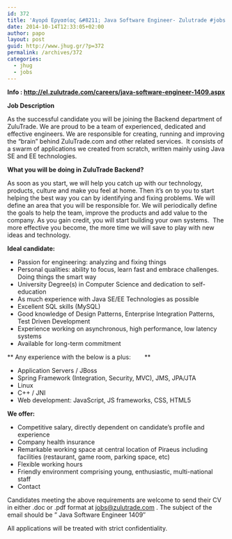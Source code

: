 ```yaml
---
id: 372
title: 'Αγορά Εργασίας &#8211; Java Software Engineer- Zulutrade #jobs #jhug'
date: 2014-10-14T12:33:05+02:00
author: papo
layout: post
guid: http://www.jhug.gr/?p=372
permalink: /archives/372
categories:
  - jhug
  - jobs
---
```

**Info : http://el.zulutrade.com/careers/java-software-engineer-1409.aspx**

**Job Description**

As the successful candidate you will be joining the Backend department of ZuluTrade. We are proud to be a team of experienced, dedicated and effective engineers. We are responsible for creating, running and improving the &#8220;brain&#8221; behind ZuluTrade.com and other related services.  It consists of a swarm of applications we created from scratch, written mainly using Java SE and EE technologies.

**What you will be doing in ZuluTrade Backend?**

As soon as you start, we will help you catch up with our technology, products, culture and make you feel at home. Then it&#8217;s on to you to start helping the best way you can by identifying and fixing problems. We will define an area that you will be responsible for. We will periodically define the goals to help the team, improve the products and add value to the company. As you gain credit, you will start building your own systems.  The more effective you become, the more time we will save to play with new ideas and technology.

**Ideal candidate:**

  * Passion for engineering: analyzing and fixing things
  * Personal qualities: ability to focus, learn fast and embrace challenges. Doing things the smart way
  * University Degree(s) in Computer Science and dedication to self-education
  * As much experience with Java SE/EE Technologies as possible
  * Excellent SQL skills (MySQL)
  * Good knowledge of Design Patterns, Enterprise Integration Patterns, Test Driven Development
  * Experience working on asynchronous, high performance, low latency systems
  * Available for long-term commitment

** Any experience with the below is a plus:        **

  * Application Servers / JBoss
  * Spring Framework (Integration, Security, MVC), JMS, JPA/JTA
  * Linux
  * C++ / JNI
  * Web development: JavaScript, JS frameworks, CSS, HTML5

**We offer:**

  * Competitive salary, directly dependent on candidate&#8217;s profile and experience
  * Company health insurance
  * Remarkable working space at central location of Piraeus including facilities (restaurant, game room, parking space, etc)
  * Flexible working hours
  * Friendly environment comprising young, enthusiastic, multi-national staff
  * Contact

Candidates meeting the above requirements are welcome to send their CV in either .doc or .pdf format at jobs@zulutrade.com . The subject of the email should be &#8221; Java Software Engineer 1409&#8243;

All applications will be treated with strict confidentiality.